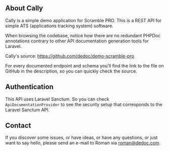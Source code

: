 ## About Cally

Cally is a simple demo application for Scramble PRO. This is a REST API for simple ATS (applications tracking system) software.

When browsing the codebase, notice how there are no redundant PHPDoc annotations contrary to other API documentation generation tools for Laravel. 

Cally's source: https://github.com/dedoc/demo-scramble-pro

For every documented endpoint and schema you'll find the link to the file on GitHub in the description, so you can quickly check the source.

## Authentication

This API uses Laravel Sanctum. So you can check `ApiDocumentationProvider` to see the security setup that corresponds to the Laravel Sanctum API.  

## Contact

If you discover some issues, or have ideas, or have any questions, or just want to say hello, please send an e-mail to Roman via [roman@dedoc.com](mailto:roman@dedoc.com).
